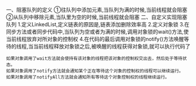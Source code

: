 一、阻塞队列的定义
    ①往队列中添加元素,当队列为满的时候,当前线程就会阻塞
    ②从队列中移除元素,当队里为空的时候,当前线程就会阻塞
二、自定义实现阻塞队列
    1.定义LinkedList,定义链表的原因是,链表添加删除效率高
    2.定义对象锁
    3.在同步方法或者同步代码中,当队列为空或者为满的时候,调用对象锁的wait()方法,使当前线程放弃对所对象的控制权
    4.在代码的最后调用对象锁的notify()方法唤醒等待的线程,当当前线程释放对象锁之后,被唤醒的线程获得对象锁,就可以执行代码了
    
    
    
    如果对象调用了wait方法就会使持有该对象的线程把该对象的控制权交出去，然后处于等待状态。
    如果对象调用了notify方法就会通知某个正在等待这个对象的控制权的线程可以继续运行。
    如果对象调用了notifyAll方法就会通知所有等待这个对象控制权的线程继续运行。
    